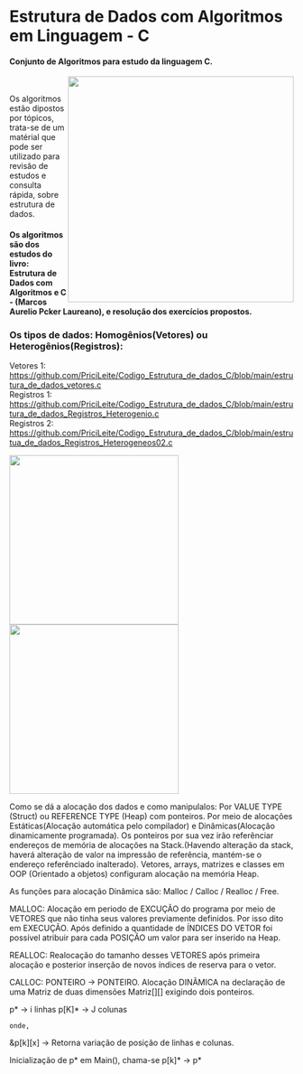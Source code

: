 # Estrutura de Dados com Algoritmos em Linguagem - C
#### Conjunto de Algoritmos para estudo da linguagem C. 

<p>  
<img align="right" src="https://user-images.githubusercontent.com/109990443/220428874-59b9e4b4-acaf-4fbb-ad7f-26768d06fd5e.png" width="400px">
<p></br>

Os algoritmos estão dipostos por tópicos, trata-se de um matérial que pode ser utilizado para revisão de estudos e consulta rápida, sobre estrutura de dados.
#### Os algoritmos são dos estudos do livro: Estrutura de Dados com Algoritmos e C - (Marcos Aurelio Pcker Laureano), e resolução dos exercícios propostos.


### Os tipos de dados: Homogênios(Vetores) ou Heterogênios(Registros):
Vetores 1:</br>
https://github.com/PriciLeite/Codigo_Estrutura_de_dados_C/blob/main/estrutura_de_dados_vetores.c</br>
Registros 1:</br>
https://github.com/PriciLeite/Codigo_Estrutura_de_dados_C/blob/main/estrutura_de_dados_Registros_Heterogenio.c</br>
Registros 2:</br>
https://github.com/PriciLeite/Codigo_Estrutura_de_dados_C/blob/main/estrutua_de_dados_Registros_Heterogeneos02.c
<p>
<img align="center" src="https://user-images.githubusercontent.com/109990443/220440034-e1b6c410-5820-4f4b-a6a1-aaac21b2b5a3.jpg" width="300px"> 
<img align="center" src="https://user-images.githubusercontent.com/109990443/220445814-6e4df22f-cc4e-491a-8ffc-3a1cb59d82f3.jpg" width="300px">
<p>





Como se dá a alocação dos dados e como manipulalos: Por VALUE TYPE (Struct) ou REFERENCE TYPE (Heap) com ponteiros.
Por meio de alocações Estáticas(Alocação automática pelo compilador) e Dinâmicas(Alocação dinamicamente programada). Os ponteiros por sua vez irão referênciar endereços de memória de alocações na Stack.(Havendo alteração da stack, haverá alteração de valor  na impressão de referência, mantém-se o endereço referênciado inalterado). Vetores, arrays, matrizes e classes em OOP (Orientado a objetos) configuram alocação na memória Heap.

As funções para alocação Dinâmica são: Malloc / Calloc / Realloc / Free.

MALLOC: Alocação em periodo de EXCUÇÃO do programa por meio de VETORES que não tinha seus valores previamente definidos. Por isso dito em EXECUÇÃO. Após definido a quantidade de ÍNDICES DO VETOR foi possível atribuir para cada POSIÇÃO um valor para ser inserido na Heap. 

REALLOC: Realocação do tamanho desses VETORES após primeira alocação e posterior inserção de novos índices de reserva para o vetor.

CALLOC: PONTEIRO -> PONTEIRO. Alocação DINÂMICA na declaração de uma Matriz de duas dimensões Matriz[][] exigindo dois ponteiros. 

p* -> i linhas 
p[K]* -> J colunas   
    
    onde,
&p[k][x] -> Retorna variação de posição de linhas e colunas.   

Inicialização de p* em Main(), chama-se p[k]* -> p*


